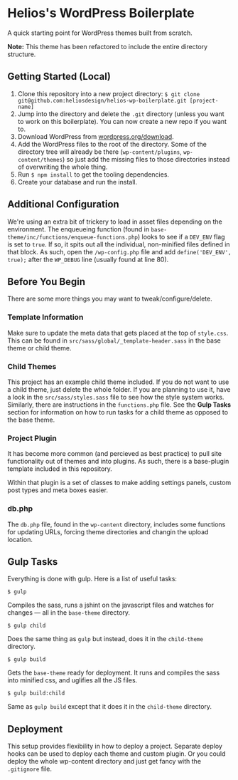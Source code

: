 # Helios's WordPress Boilerplate

A quick starting point for WordPress themes built from scratch.

**Note:** This theme has been refactored to include the entire directory structure.


## Getting Started (Local)

1. Clone this repository into a new project directory: `$ git clone git@github.com:heliosdesign/helios-wp-boilerplate.git [project-name]`
2. Jump into the directory and delete the `.git` directory (unless you want to work on this boilerplate). You can now create a new repo if you want to.
3. Download WordPress from [wordpress.org/download](https://wordpress.org/download).
4. Add the WordPress files to the root of the directory. Some of the directory tree will already be there (`wp-content/plugins`, `wp-content/themes`) so just add the missing files to those directories instead of overwriting the whole thing.
5. Run `$ npm install` to get the tooling dependencies.
6. Create your database and run the install.


## Additional Configuration

We're using an extra bit of trickery to load in asset files depending on the environment. The enqueueing function (found in `base-theme/inc/functions/enqueue-functions.php`) looks to see if a `DEV_ENV` flag is set to `true`. If so, it spits out all the individual, non-minified  files defined in that block. As such, open the `/wp-config.php` file and add `define('DEV_ENV', true);` after the `WP_DEBUG` line (usually found at line 80).


## Before You Begin

There are some more things you may want to tweak/configure/delete.

### Template Information

Make sure to update the meta data that gets placed at the top of `style.css`. This can be found in `src/sass/global/_template-header.sass` in the base theme or child theme.

### Child Themes

This project has an example child theme included. If you do not want to use a child theme, just delete the whole folder. If you are planning to use it, have a look in the `src/sass/styles.sass` file to see how the style system works. Similarly, there are instructions in the `functions.php` file. See the **Gulp Tasks** section for information on how to run tasks for a child theme as opposed to the base theme.

### Project Plugin

It has become more common (and percieved as best practice) to pull site functionality out of themes and into plugins. As such, there is a base-plugin template included in this repository.

Within that plugin is a set of classes to make adding settings panels, custom post types and meta boxes easier.


### db.php

The `db.php` file, found in the `wp-content` directory, includes some functions for updating URLs, forcing theme directories and changin the upload location.


## Gulp Tasks

Everything is done with gulp. Here is a list of useful tasks:

	$ gulp
	
Compiles the sass, runs a jshint on the javascript files and watches for changes &mdash; all in the `base-theme` directory.

	$ gulp child
	
Does the same thing as `gulp` but instead, does it in the `child-theme` directory.

	$ gulp build
	
Gets the `base-theme` ready for deployment. It runs and compiles the sass into minified css, and uglifies all the JS files.

	$ gulp build:child
	
Same as `gulp build` except that it does it in the `child-theme` directory.

## Deployment

This setup provides flexibility in how to deploy a project. Separate deploy hooks can be used to deploy each theme and custom plugin. Or you could deploy the whole wp-content directory and just get fancy with the `.gitignore` file.
